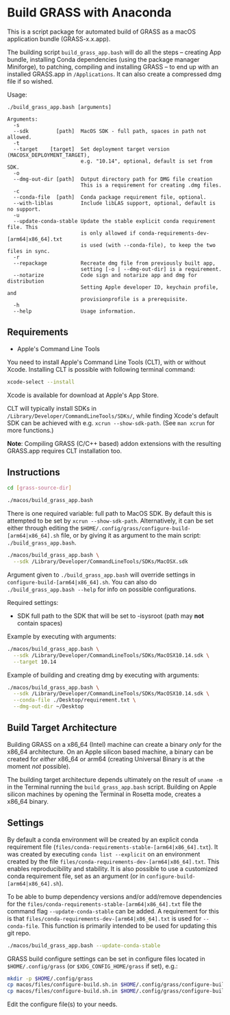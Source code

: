 # Build GRASS with Anaconda

This is a script package for automated build of GRASS as a macOS
application bundle (GRASS-x.x.app).

The building script `build_grass_app.bash` will do all the steps – creating App
bundle, installing Conda dependencies (using the package manager Miniforge),
to patching, compiling and installing GRASS – to end up with an
installed GRASS.app in `/Applications`. It can also create a compressed dmg
file if so wished.

Usage:

```text
./build_grass_app.bash [arguments]

Arguments:
  -s
  --sdk         [path]  MacOS SDK - full path, spaces in path not allowed.
  -t
  --target    [target]  Set deployment target version (MACOSX_DEPLOYMENT_TARGET),
                        e.g. "10.14", optional, default is set from SDK.
  -o
  --dmg-out-dir [path]  Output directory path for DMG file creation
                        This is a requirement for creating .dmg files.
  -c
  --conda-file  [path]  Conda package requirement file, optional.
  --with-liblas         Include libLAS support, optional, default is no support.
  -u
  --update-conda-stable Update the stable explicit conda requirement file. This
                        is only allowed if conda-requirements-dev-[arm64|x86_64].txt
                        is used (with --conda-file), to keep the two files in sync.
  -r
  --repackage           Recreate dmg file from previously built app,
                        setting [-o | --dmg-out-dir] is a requirement.
  --notarize            Code sign and notarize app and dmg for distribution
                        Setting Apple developer ID, keychain profile, and
                        provisionprofile is a prerequisite.
  -h
  --help                Usage information.

```

## Requirements

- Apple's Command Line Tools

You need to install Apple's Command Line Tools (CLT), with or without Xcode.
Installing CLT is possible with following terminal command:

```sh
xcode-select --install
```

Xcode is available for download at Apple's App Store.

CLT will typically install SDKs in `/Library/Developer/CommandLineTools/SDKs/`,
while finding Xcode's default SDK can be achieved with e.g.
`xcrun --show-sdk-path`. (See `man xcrun` for more functions.)

**Note**: Compiling GRASS (C/C++ based) addon extensions with the resulting
GRASS.app requires CLT installation too.

## Instructions

```sh
cd [grass-source-dir]

./macos/build_grass_app.bash
```

There is one required variable: full path to MacOS SDK. By default
this is attempted to be set by `xcrun --show-sdk-path`. Alternatively,
it can be set either through editing the
`$HOME/.config/grass/configure-build-[arm64|x86_64].sh` file,
or by giving it as argument to the main script: `./build_grass_app.bash`.

```sh
./macos/build_grass_app.bash \
  --sdk /Library/Developer/CommandLineTools/SDKs/MacOSX.sdk
```

Argument given to `./build_grass_app.bash` will override settings in
`configure-build-[arm64|x86_64].sh`. You can also do
`./build_grass_app.bash --help` for info on possible configurations.

Required settings:

- SDK full path to the SDK that will be set to -isysroot (path may **not**
  contain spaces)

Example by executing with arguments:

```sh
./macos/build_grass_app.bash \
  --sdk /Library/Developer/CommandLineTools/SDKs/MacOSX10.14.sdk \
  --target 10.14
```

Example of building and creating dmg by executing with arguments:

```sh
./macos/build_grass_app.bash \
  --sdk /Library/Developer/CommandLineTools/SDKs/MacOSX10.14.sdk \
  --conda-file ./Desktop/requirement.txt \
  --dmg-out-dir ~/Desktop
```

## Build Target Architecture

Building GRASS on a x86_64 (Intel) machine can create a binary *only* for the
x86_64 architecture. On an Apple silicon based machine, a binary can be created
for *either* x86_64 or arm64 (creating Universal Binary is at the moment *not*
possible).

The building target architecture depends ultimately on the result of `uname -m`
in the Terminal running the `build_grass_app.bash` script. Building on Apple silicon
machines by opening the Terminal in Rosetta mode, creates a x86_64 binary.

## Settings

By default a conda environment will be created by an explicit conda requirement
file (`files/conda-requirements-stable-[arm64|x86_64].txt`). It was created by
executing `conda list --explicit` on an environment created by the file
`files/conda-requirements-dev-[arm64|x86_64].txt`. This enables reproducibility
and stability. It is also possible to use a customized conda requirement file,
set as an argument (or in `configure-build-[arm64|x86_64].sh`).

To be able to bump dependency versions and/or add/remove dependencies for the
`files/conda-requirements-stable-[arm64|x86_64].txt` file the command flag
`--update-conda-stable` can be added. A requirement for this is that
`files/conda-requirements-dev-[arm64|x86_64].txt` is used for `--conda-file`.
This function is primarily intended to be used for updating this git repo.

```sh
./macos/build_grass_app.bash --update-conda-stable
```

GRASS build configure settings can be set in configure files located in
`$HOME/.config/grass` (or `$XDG_CONFIG_HOME/grass` if set), e.g.:

```sh
mkdir -p $HOME/.config/grass
cp macos/files/configure-build.sh.in $HOME/.config/grass/configure-build-arm64.sh
cp macos/files/configure-build.sh.in $HOME/.config/grass/configure-build-x86_64.sh
```

Edit the configure file(s) to your needs.
